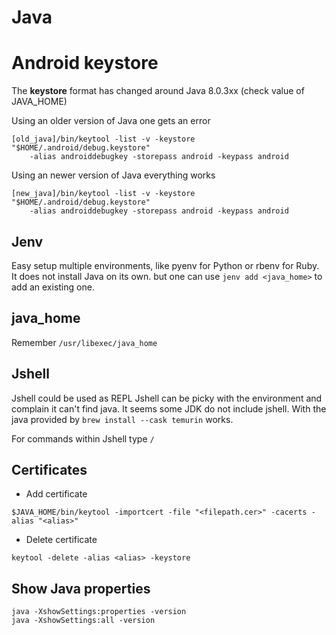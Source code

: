 # Java


# Android keystore
The **keystore** format has changed around Java 8.0.3xx
(check value of JAVA_HOME)

Using an older version of Java one gets an error
```
[old_java]/bin/keytool -list -v -keystore "$HOME/.android/debug.keystore" 
    -alias androiddebugkey -storepass android -keypass android
```
Using an newer version of Java everything works
```
[new_java]/bin/keytool -list -v -keystore "$HOME/.android/debug.keystore" 
    -alias androiddebugkey -storepass android -keypass android
```

## Jenv
Easy setup multiple environments, like pyenv for Python or rbenv for Ruby.
It does not install Java on its own. but one can use `jenv add <java_home>` to add an existing one.

## java_home
Remember `/usr/libexec/java_home`


## Jshell
Jshell could be used as REPL
Jshell can be picky with the environment and complain it can't find java.
It seems some JDK do not include jshell.
With the java provided by `brew install --cask temurin` works.

For commands within Jshell type `/`


## Certificates
- Add certificate
```
$JAVA_HOME/bin/keytool -importcert -file "<filepath.cer>" -cacerts -alias "<alias>"
```
- Delete certificate
```
keytool -delete -alias <alias> -keystore
```

## Show Java properties
`java -XshowSettings:properties -version`  
`java -XshowSettings:all -version`